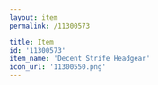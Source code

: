 ```yaml
---
layout: item
permalink: /11300573

title: Item
id: '11300573'
item_name: 'Decent Strife Headgear'
icon_url: '11300550.png'
---
```

